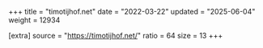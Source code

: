 +++
title = "timotijhof.net"
date = "2022-03-22"
updated = "2025-06-04"
weight = 12934

[extra]
source = "https://timotijhof.net/"
ratio = 64
size = 13
+++
